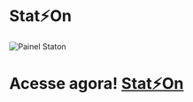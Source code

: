 # Stat⚡️On
![Painel Staton](https://image.prntscr.com/image/dTKXfvNMR3eyOiL74vBccw.jpg)

# Acesse agora! [Stat⚡️On]() #